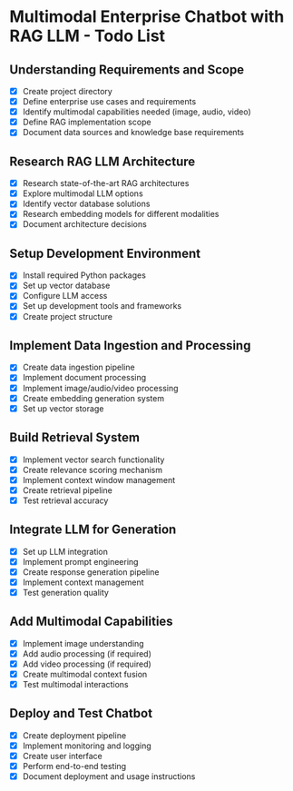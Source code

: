 # Multimodal Enterprise Chatbot with RAG LLM - Todo List

## Understanding Requirements and Scope
- [x] Create project directory
- [x] Define enterprise use cases and requirements
- [x] Identify multimodal capabilities needed (image, audio, video)
- [x] Define RAG implementation scope
- [x] Document data sources and knowledge base requirements

## Research RAG LLM Architecture
- [x] Research state-of-the-art RAG architectures
- [x] Explore multimodal LLM options
- [x] Identify vector database solutions
- [x] Research embedding models for different modalities
- [x] Document architecture decisions

## Setup Development Environment
- [x] Install required Python packages
- [x] Set up vector database
- [x] Configure LLM access
- [x] Set up development tools and frameworks
- [x] Create project structure

## Implement Data Ingestion and Processing
- [x] Create data ingestion pipeline
- [x] Implement document processing
- [x] Implement image/audio/video processing
- [x] Create embedding generation system
- [x] Set up vector storage

## Build Retrieval System
- [x] Implement vector search functionality
- [x] Create relevance scoring mechanism
- [x] Implement context window management
- [x] Create retrieval pipeline
- [x] Test retrieval accuracy

## Integrate LLM for Generation
- [x] Set up LLM integration
- [x] Implement prompt engineering
- [x] Create response generation pipeline
- [x] Implement context management
- [x] Test generation quality

## Add Multimodal Capabilities
- [x] Implement image understanding
- [x] Add audio processing (if required)
- [x] Add video processing (if required)
- [x] Create multimodal context fusion
- [x] Test multimodal interactions

## Deploy and Test Chatbot
- [x] Create deployment pipeline
- [x] Implement monitoring and logging
- [x] Create user interface
- [x] Perform end-to-end testing
- [x] Document deployment and usage instructions
